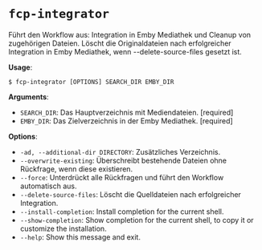 # `fcp-integrator`

Führt den Workflow aus: Integration in Emby Mediathek und Cleanup von zugehörigen Dateien.
Löscht die Originaldateien nach erfolgreicher Integration in Emby Mediathek, wenn --delete-source-files gesetzt ist.

**Usage**:

```console
$ fcp-integrator [OPTIONS] SEARCH_DIR EMBY_DIR
```

**Arguments**:

* `SEARCH_DIR`: Das Hauptverzeichnis mit Mediendateien.  [required]
* `EMBY_DIR`: Das Zielverzeichnis in der Emby Mediathek.  [required]

**Options**:

* `-ad, --additional-dir DIRECTORY`: Zusätzliches Verzeichnis.
* `--overwrite-existing`: Überschreibt bestehende Dateien ohne Rückfrage, wenn diese existieren.
* `--force`: Unterdrückt alle Rückfragen und führt den Workflow automatisch aus.
* `--delete-source-files`: Löscht die Quelldateien nach erfolgreicher Integration.
* `--install-completion`: Install completion for the current shell.
* `--show-completion`: Show completion for the current shell, to copy it or customize the installation.
* `--help`: Show this message and exit.
